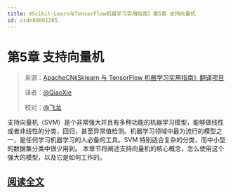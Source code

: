 ```yaml
---
title: 《Scikit-Learn与TensorFlow机器学习实用指南》第5章 支持向量机
id: csdn80061205
---
```


# 第5章 支持向量机

> 来源：[ApacheCN《Sklearn 与 TensorFlow 机器学习实用指南》翻译项目](https://github.com/apachecn/hands_on_Ml_with_Sklearn_and_TF)
> 
> 译者：[@QiaoXie](https://github.com/QiaoXie)
> 
> 校对：[@飞龙](https://github.com/wizardforcel)

支持向量机（SVM）是个非常强大并且有多种功能的机器学习模型，能够做线性或者非线性的分类，回归，甚至异常值检测。机器学习领域中最为流行的模型之一，是任何学习机器学习的人必备的工具。SVM 特别适合复杂的分类，而中小型的数据集分类中很少用到。
本章节将阐述支持向量机的核心概念，怎么使用这个强大的模型，以及它是如何工作的。

## [阅读全文](https://github.com/apachecn/hands-on-ml-zh/blob/master/docs/5.%E6%94%AF%E6%8C%81%E5%90%91%E9%87%8F%E6%9C%BA.md)